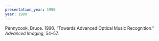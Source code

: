 ```yaml
---
presentation_year: 1990
year: 1990
---
```


Pennycook, Bruce. 1990. “Towards Advanced Optical Music Recognition.” <i>Advanced Imaging</i>, 54–57.